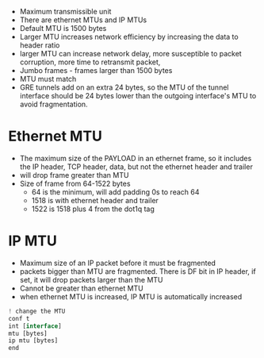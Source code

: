- Maximum transmissible unit
- There are ethernet MTUs and IP MTUs
- Default MTU is 1500 bytes
- Larger MTU increases network efficiency by increasing the data to header ratio
- larger MTU can increase network delay, more susceptible to packet corruption, more time to retransmit packet, 
- Jumbo frames - frames larger than 1500 bytes
- MTU must match 
- GRE tunnels add on an extra 24 bytes, so the MTU of the tunnel interface should be 24 bytes lower than the outgoing interface's MTU to avoid fragmentation.

# Ethernet MTU
- The maximum size of the PAYLOAD in an ethernet frame, so it includes the IP header, TCP header, data, but not the ethernet header and trailer
- will drop frame greater than MTU
- Size of frame from 64-1522 bytes
	- 64 is the minimum, will add padding 0s to reach 64
	- 1518 is with ethernet header and trailer
	- 1522 is 1518 plus 4 from the dot1q tag

# IP MTU
- Maximum size of an IP packet before it must be fragmented
- packets bigger than MTU are fragmented. There is DF bit in IP header, if set, it will drop packets larger than the MTU
- Cannot be greater than ethernet MTU
- when ethernet MTU is increased, IP MTU is automatically increased



```js
! change the MTU
conf t
int [interface]
mtu [bytes]
ip mtu [bytes]
end
```


